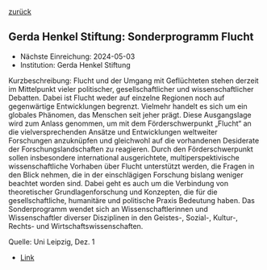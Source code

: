 [zurück](/funding/)

## Gerda Henkel Stiftung: Sonderprogramm Flucht

* Nächste Einreichung: 2024-05-03
* Institution: Gerda Henkel Stiftung

Kurzbeschreibung: Flucht und der Umgang mit Geflüchteten stehen derzeit im Mittelpunkt vieler politischer, gesellschaftlicher und wissenschaftlicher Debatten. Dabei ist Flucht weder auf einzelne Regionen noch auf gegenwärtige Entwicklungen begrenzt. Vielmehr handelt es sich um ein globales Phänomen, das Menschen seit jeher prägt. Diese Ausgangslage wird zum Anlass genommen, um mit dem Förderschwerpunkt „Flucht“ an die vielversprechenden Ansätze und Entwicklungen weltweiter Forschungen anzuknüpfen und gleichwohl auf die vorhandenen Desiderate der Forschungslandschaften zu reagieren. Durch den Förderschwerpunkt sollen insbesondere international ausgerichtete, multiperspektivische wissenschaftliche Vorhaben über Flucht unterstützt werden, die Fragen in den Blick nehmen, die in der einschlägigen Forschung bislang weniger beachtet worden sind. Dabei geht es auch um die Verbindung von theoretischer Grundlagenforschung und Konzepten, die für die gesellschaftliche, humanitäre und politische Praxis Bedeutung haben. Das Sonderprogramm wendet sich an Wissenschaftlerinnen und Wissenschaftler diverser Disziplinen in den Geistes-, Sozial-, Kultur-, Rechts- und Wirtschaftswissenschaften.

Quelle: Uni Leipzig, Dez. 1

* [Link](https://www.gerda-henkel-stiftung.de/flucht)